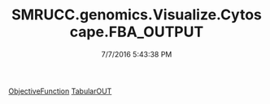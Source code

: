 ﻿---
title: SMRUCC.genomics.Visualize.Cytoscape.FBA_OUTPUT
date: 7/7/2016 5:43:38 PM
---

[ObjectiveFunction](T-SMRUCC.genomics.Visualize.Cytoscape.FBA_OUTPUT.ObjectiveFunction.html)
[TabularOUT](T-SMRUCC.genomics.Visualize.Cytoscape.FBA_OUTPUT.TabularOUT.html)
